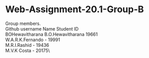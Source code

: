 # Web-Assignment-20.1-Group-B

Group members.\
Github username     Name                Student ID\
BOHewavitharana     B.O.Hewavitharana   19661\
W.A.R.K.Fernando - 19991\
M.R.I.Rashid - 19436\
M.V.K Costa - 20175\
